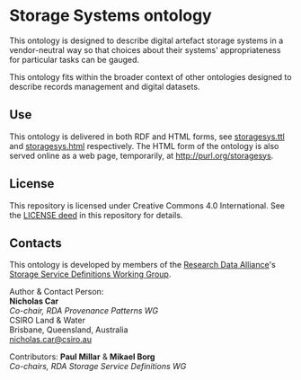 # Storage Systems ontology
This ontology is designed to describe digital artefact storage systems in a vendor-neutral way so that choices about their systems' appropriateness for particular tasks can be gauged.

This ontology fits within the broader context of other ontologies designed to describe records management and digital datasets.

## Use
This ontology is delivered in both RDF and HTML forms, see [storagesys.ttl](storagesys.ttl) and [storagesys.html](storagesys.html) respectively. The HTML form of the ontology is also served online as a web page, temporarily, at <http://purl.org/storagesys>.

## License
This repository is licensed under Creative Commons 4.0 International. See the [LICENSE deed](LICENSE) in this repository for details.


## Contacts
This ontology is developed by members of the [Research Data Alliance](https://www.rd-alliance.org)'s [Storage Service Definitions Working Group](https://www.rd-alliance.org/groups/storage-service-definitions-wg).

Author & Contact Person:  
**Nicholas Car**  
*Co-chair, RDA Provenance Patterns WG*  
CSIRO Land & Water  
Brisbane, Queensland, Australia  
<nicholas.car@csiro.au>  

Contributors:
**Paul Millar** & **Mikael Borg**  
*Co-chairs, RDA Storage Service Definitions WG*  
